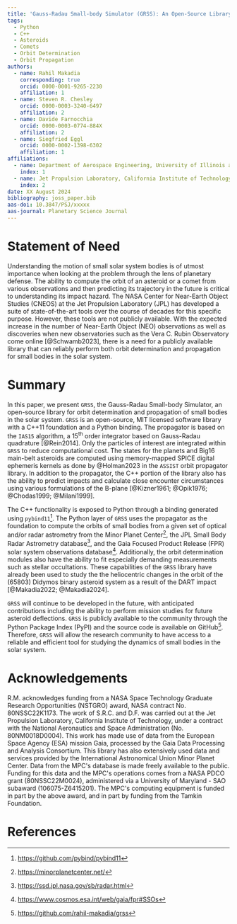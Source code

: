 ```yaml
---
title: 'Gauss-Radau Small-body Simulator (GRSS): An Open-Source Library for Planetary Defense'
tags:
  - Python
  - C++
  - Asteroids
  - Comets
  - Orbit Determination
  - Orbit Propagation
authors:
  - name: Rahil Makadia
    corresponding: true
    orcid: 0000-0001-9265-2230
    affiliation: 1
  - name: Steven R. Chesley
    orcid: 0000-0003-3240-6497
    affiliation: 2
  - name: Davide Farnocchia
    orcid: 0000-0003-0774-884X
    affiliation: 2
  - name: Siegfried Eggl
    orcid: 0000-0002-1398-6302
    affiliation: 1
affiliations:
  - name: Department of Aerospace Engineering, University of Illinois at Urbana-Champaign, Urbana, IL 61801, USA
    index: 1
  - name: Jet Propulsion Laboratory, California Institute of Technology, Pasadena, CA 91109, USA
    index: 2
date: XX August 2024
bibliography: joss_paper.bib
aas-doi: 10.3847/PSJ/xxxxx
aas-journal: Planetary Science Journal
---
```


# Statement of Need

Understanding the motion of small solar system bodies is of utmost importance when looking at the problem through the lens of planetary defense. The ability to compute the orbit of an asteroid or a comet from various observations and then predicting its trajectory in the future is critical to understanding its impact hazard. The NASA Center for Near-Earth Object Studies (CNEOS) at the Jet Propulsion Laboratory (JPL) has developed a suite of state-of-the-art tools over the course of decades for this specific purpose. However, these tools are not publicly available. With the expected increase in the number of Near-Earth Object (NEO) observations as well as discoveries when new observatories such as the Vera C. Rubin Observatory come online [@Schwamb2023], there is a need for a publicly available library that can reliably perform both orbit determination and propagation for small bodies in the solar system.

# Summary

In this paper, we present ``GRSS``, the Gauss-Radau Small-body Simulator, an open-source library for orbit determination and propagation of small bodies in the solar system. ``GRSS`` is an open-source, MIT licensed software library with a C++11 foundation and a Python binding. The propagator is based on the ``IAS15`` algorithm, a 15<sup>th</sup> order integrator based on Gauss-Radau quadrature [@Rein2014]. Only the particles of interest are integrated within ``GRSS`` to reduce computational cost. The states for the planets and Big16 main-belt asteroids are computed using memory-mapped SPICE digital ephemeris kernels as done by @Holman2023 in the ``ASSIST`` orbit propagator library. In addition to the propagator, the C++ portion of the library also has the ability to predict impacts and calculate close encounter circumstances using various formulations of the B-plane [@Kizner1961; @Opik1976; @Chodas1999; @Milani1999].

The C++ functionality is exposed to Python through a binding generated using ``pybind11``[^1]. The Python layer of ``GRSS`` uses the propagator as the foundation to compute the orbits of small bodies from a given set of optical and/or radar astrometry from the Minor Planet Center[^2], the JPL Small Body Radar Astrometry database[^3], and the Gaia Focused Product Release (FPR) solar system observations database[^4]. Additionally, the orbit determination modules also have the ability to fit especially demanding measurements such as stellar occultations. These capabilities of the ``GRSS`` library have already been used to study the the heliocentric changes in the orbit of the (65803) Didymos binary asteroid system as a result of the DART impact [@Makadia2022; @Makadia2024].

``GRSS`` will continue to be developed in the future, with anticipated contributions including the ability to perform mission studies for future asteroid deflections. ``GRSS`` is publicly available to the community through the Python Package Index (PyPI) and the source code is available on GitHub[^5]. Therefore, ``GRSS`` will allow the research community to have access to a reliable and efficient tool for studying the dynamics of small bodies in the solar system.

[^1]: <https://github.com/pybind/pybind11>
[^2]: <https://minorplanetcenter.net/>
[^3]: <https://ssd.jpl.nasa.gov/sb/radar.html>
[^4]: <https://www.cosmos.esa.int/web/gaia/fpr#SSOs>
[^5]: <https://github.com/rahil-makadia/grss>

# Acknowledgements

R.M. acknowledges funding from a NASA Space Technology Graduate Research Opportunities (NSTGRO) award, NASA contract No. 80NSSC22K1173. The work of S.R.C. and D.F. was carried out at the Jet Propulsion Laboratory, California Institute of Technology, under a contract with the National Aeronautics and Space Administration (No. 80NM0018D0004). This work has made use of data from the European Space Agency (ESA) mission Gaia, processed by the Gaia Data Processing and Analysis Consortium. This library has also extensively used data and services provided by the International Astronomical Union Minor Planet Center. Data from the MPC's database is made freely available to the public. Funding for this data and the MPC's operations comes from a NASA PDCO grant (80NSSC22M0024), administered via a University of Maryland - SAO subaward (106075-Z6415201). The MPC's computing equipment is funded in part by the above award, and in part by funding from the Tamkin Foundation.

# References
